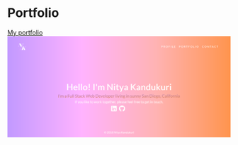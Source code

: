 # Portfolio
<a href="https://nkand84.github.io/Portfolio/">My portfolio</a> 
<a href="https://nkand84.github.io/Portfolio/"> 
<img src="assets/imgs/NK.png" alt="my portfolio"/></a>